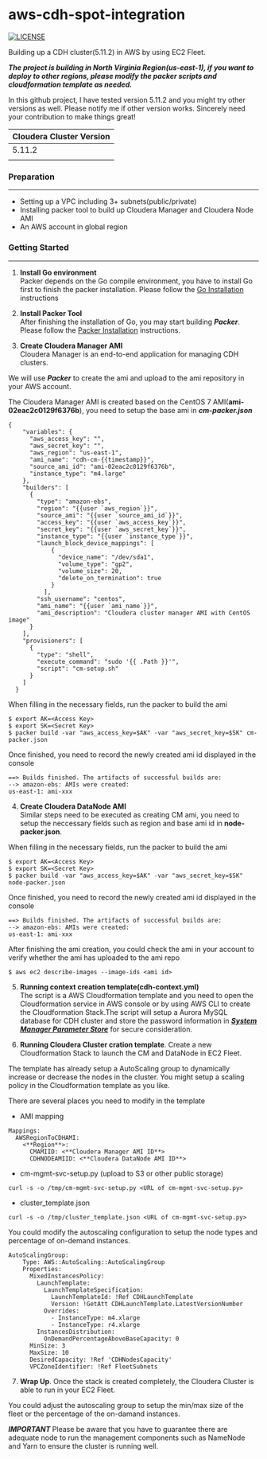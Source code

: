 # aws-cdh-spot-integration
[![LICENSE](https://img.shields.io/badge/license-Anti%20996-blue.svg)](https://github.com/996icu/996.ICU/blob/master/LICENSE)

Building up a CDH cluster(5.11.2) in AWS by using EC2 Fleet.

***The project is building in North Virginia Region(us-east-1), if you want to deploy to other regions, please modify the packer scripts and cloudformation template as needed.***

In this github project, I have tested version 5.11.2 and you might try other versions as well. Please notify me if other version works. Sincerely need your contribution to make things great!

| Cloudera Cluster Version |
|--------------------------|
| 5.11.2                   |
|                          |

### Preparation
---
- Setting up a VPC including 3+ subnets(public/private)
- Installing packer tool to build up Cloudera Manager and Cloudera Node AMI
- An AWS account in global region

### Getting Started
---
1. **Install Go environment**  
Packer depends on the Go compile environment, you have to install Go first to finish the packer installation.
Please follow the [Go Installation](https://golang.org/doc/install) instructions 

2. **Install Packer Tool**   
After finishing the installation of Go, you may start building ***Packer***.
Please follow the [Packer Installation](https://www.packer.io/intro/getting-started/install.html) instructions.

3. **Create Cloudera Manager AMI**  
Cloudera Manager is an end-to-end application for managing CDH clusters.

We will use ***Packer*** to create the ami and upload to the ami repository in your AWS account.

The Cloudera Manager AMI is created based on the CentOS 7 AMI(**ami-02eac2c0129f6376b**), you need to setup the base ami in ***cm-packer.json***
```
{
    "variables": {
      "aws_access_key": "",
      "aws_secret_key": "",
      "aws_region": "us-east-1",
      "ami_name": "cdh-cm-{{timestamp}}",
      "source_ami_id": "ami-02eac2c0129f6376b",
      "instance_type": "m4.large"
    },
    "builders": [
      {
        "type": "amazon-ebs",
        "region": "{{user `aws_region`}}",
        "source_ami": "{{user `source_ami_id`}}",
        "access_key": "{{user `aws_access_key`}}",
        "secret_key": "{{user `aws_secret_key`}}",
        "instance_type": "{{user `instance_type`}}",
        "launch_block_device_mappings": [
            {
              "device_name": "/dev/sda1",
              "volume_type": "gp2",
              "volume_size": 20,
              "delete_on_termination": true
            }
          ],
        "ssh_username": "centos",
        "ami_name": "{{user `ami_name`}}",
        "ami_description": "Cloudera cluster manager AMI with CentOS image"
      }
    ],
    "provisioners": [
      {
        "type": "shell",
        "execute_command": "sudo '{{ .Path }}'",
        "script": "cm-setup.sh"
      }
    ]
  }
```
When filling in the necessary fields, run the packer to build the ami
```
$ export AK=<Access Key>
$ export SK=<Secret Key>
$ packer build -var "aws_access_key=$AK" -var "aws_secret_key=$SK" cm-packer.json
```

Once finished, you need to record the newly created ami id displayed in the console
```
==> Builds finished. The artifacts of successful builds are:
--> amazon-ebs: AMIs were created:
us-east-1: ami-xxx
```

4. **Create Cloudera DataNode AMI**  
Similar steps need to be executed as creating CM ami, you need to setup the neccessary fields such as region and base ami id in **node-packer.json**.

When filling in the necessary fields, run the packer to build the ami
```
$ export AK=<Access Key>
$ export SK=<Secret Key>
$ packer build -var "aws_access_key=$AK" -var "aws_secret_key=$SK" node-packer.json
```
Once finished, you need to record the newly created ami id displayed in the console
```
==> Builds finished. The artifacts of successful builds are:
--> amazon-ebs: AMIs were created:
us-east-1: ami-xxx
```

After finishing the ami creation, you could check the ami in your account to verify whether the ami has uploaded to the ami repo
```
$ aws ec2 describe-images --image-ids <ami id>
```

5. **Running context creation template(cdh-context.yml)**   
The script is a AWS Cloudformation template and you need to open the Cloudformation service in AWS console or by using AWS CLI to create the Cloudformation Stack.The script will setup a Aurora MySQL database for CDH cluster and store the password information in [***System Manager Parameter Store***](https://docs.aws.amazon.com/systems-manager/latest/userguide/systems-manager-paramstore.html) for secure consideration.

6. **Running Cloudera Cluster cration template**. 
Create a new Cloudformation Stack to launch the CM and DataNode in EC2 Fleet.

The template has already setup a AutoScaling group to dynamically increase or decrease the nodes in the cluster. You might setup a scaling policy in the Cloudformation template as you like.

There are several places you need to modify in the template

- AMI mapping
```
Mappings:
  AWSRegionToCDHAMI:
    <**Region**>:
      CMAMIID: <**Cloudera Manager AMI ID**>
      CDHNODEAMIID: <**Cloudera DataNode AMI ID**>
```
- cm-mgmt-svc-setup.py (upload to S3 or other public storage)
```
curl -s -o /tmp/cm-mgmt-svc-setup.py <URL of cm-mgmt-svc-setup.py>
```
- cluster_template.json
```
curl -s -o /tmp/cluster_template.json <URL of cm-mgmt-svc-setup.py>
```

You could modify the autoscaling configuration to setup the node types and percentage of on-demand instances.
```
AutoScalingGroup:
    Type: AWS::AutoScaling::AutoScalingGroup
    Properties:
      MixedInstancesPolicy:
        LaunchTemplate:
          LaunchTemplateSpecification:
            LaunchTemplateId: !Ref CDHLaunchTemplate
            Version: !GetAtt CDHLaunchTemplate.LatestVersionNumber
          Overrides:
            - InstanceType: m4.xlarge
            - InstanceType: r4.xlarge
        InstancesDistribution:
          OnDemandPercentageAboveBaseCapacity: 0
      MinSize: 3
      MaxSize: 10
      DesiredCapacity: !Ref 'CDHNodesCapacity'
      VPCZoneIdentifier: !Ref FleetSubnets
```

7. **Wrap Up**. 
Once the stack is created completely, the Cloudera Cluster is able to run in your EC2 Fleet.

You could adjust the autoscaling group to setup the min/max size of the fleet or the percentage of the on-damand instances.

***IMPORTANT***
Please be aware that you have to guarantee there are adequate node to run the management components such as NameNode and Yarn to ensure the cluster is running well.


